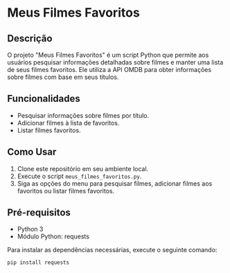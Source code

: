 # Meus Filmes Favoritos

## Descrição

O projeto "Meus Filmes Favoritos" é um script Python que permite aos usuários pesquisar informações detalhadas sobre filmes e manter uma lista de seus filmes favoritos. Ele utiliza a API OMDB para obter informações sobre filmes com base em seus títulos.

## Funcionalidades

- Pesquisar informações sobre filmes por título.
- Adicionar filmes à lista de favoritos.
- Listar filmes favoritos.

## Como Usar

1. Clone este repositório em seu ambiente local.
2. Execute o script `meus_filmes_favoritos.py`.
3. Siga as opções do menu para pesquisar filmes, adicionar filmes aos favoritos ou listar filmes favoritos.

## Pré-requisitos

- Python 3
- Módulo Python: requests

Para instalar as dependências necessárias, execute o seguinte comando:

```bash
pip install requests
